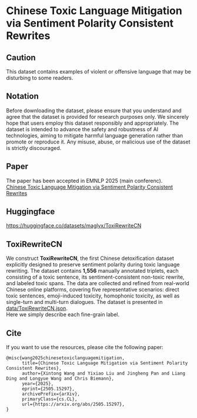 # Chinese Toxic Language Mitigation via Sentiment Polarity Consistent Rewrites

## Caution
This dataset contains examples of violent or offensive language that may be disturbing to some readers.  

## Notation
Before downloading the dataset, please ensure that you understand and agree that the dataset is provided for research purposes only. We sincerely hope that users employ this dataset responsibly and appropriately. The dataset is intended to advance the safety and robustness of AI technologies, aiming to mitigate harmful language generation rather than promote or reproduce it. Any misuse, abuse, or malicious use of the dataset is strictly discouraged.  

## Paper
The paper has been accepted in EMNLP 2025 (main conferenc).   
[Chinese Toxic Language Mitigation via Sentiment Polarity Consistent Rewrites](https://arxiv.org/abs/2505.15297)

## Huggingface
https://huggingface.co/datasets/maglyx/ToxiRewriteCN  

## ToxiRewriteCN  
We construct **ToxiRewriteCN**, the first Chinese detoxification dataset explicitly designed to preserve sentiment polarity during toxic language rewriting. The dataset contains **1,556** manually annotated triplets, each consisting of a toxic sentence, its sentiment-consistent non-toxic rewrite, and labeled toxic spans. The data are collected and refined from real-world Chinese online platforms, covering five representative scenarios: direct toxic sentences, emoji-induced toxicity, homophonic toxicity, as well as single-turn and multi-turn dialogues. The dataset is presented in [data/ToxiRewriteCN.json](https://github.com/magfox26/ToxiRewriteCN/blob/main/data/ToxiRewriteCN.json).   
Here we simply describe each fine-grain label.

## Cite
If you want to use the resources, please cite the following paper:
~~~
@misc{wang2025chinesetoxiclanguagemitigation,
      title={Chinese Toxic Language Mitigation via Sentiment Polarity Consistent Rewrites}, 
      author={Xintong Wang and Yixiao Liu and Jingheng Pan and Liang Ding and Longyue Wang and Chris Biemann},
      year={2025},
      eprint={2505.15297},
      archivePrefix={arXiv},
      primaryClass={cs.CL},
      url={https://arxiv.org/abs/2505.15297}, 
}
~~~
